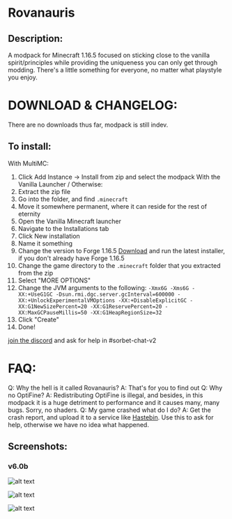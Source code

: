# Rovanauris

## Description:
A modpack for Minecraft 1.16.5 focused on sticking close to the vanilla spirit/principles while providing the uniqueness you can only get through modding. There's a little something for everyone, no matter what playstyle you enjoy.

# DOWNLOAD & CHANGELOG:
There are no downloads thus far, modpack is still indev.

## To install:
With MultiMC:
1. Click Add Instance -> Install from zip and select the modpack
With the Vanilla Launcher / Otherwise:
1. Extract the zip file
2. Go into the folder, and find `.minecraft`
3. Move it somewhere permanent, where it can reside for the rest of eternity
4. Open the Vanilla Minecraft launcher
5. Navigate to the Installations tab
6. Click New installation
7. Name it something
8. Change the version to Forge 1.16.5 [Download](https://files.minecraftforge.net/net/minecraftforge/forge/index_1.16.5.html) and run the latest  installer, if you don't already have Forge 1.16.5
9. Change the game directory to the `.minecraft` folder that you extracted from the zip
10. Select "MORE OPTIONS"
11. Change the JVM arguments to the following: `-Xmx6G -Xms6G -XX:+UseG1GC -Dsun.rmi.dgc.server.gcInterval=600000 -XX:+UnlockExperimentalVMOptions -XX:+DisableExplicitGC -XX:G1NewSizePercent=20 -XX:G1ReservePercent=20 -XX:MaxGCPauseMillis=50 -XX:G1HeapRegionSize=32`
12. Click "Create"
13. Done!

[join the discord](https://discord.gg/G2RxbCC4) and ask for help in #sorbet-chat-v2

# FAQ:
Q: Why the hell is it called Rovanauris?
A: That's for you to find out
Q: Why no OptiFine?
A: Redistributing OptiFine is illegal, and besides, in this modpack it is a huge detriment to performance and it causes many, many bugs. Sorry, no shaders.
Q: My game crashed what do I do?
A: Get the crash report, and upload it to a service like [Hastebin](https://www.toptal.com/developers/hastebin/). Use this to ask for help, otherwise we have no idea what happened.

## Screenshots:

### v6.0b

![alt text](https://imgur.com/FHvpMbb.jpg "A large pagoda in the rain, surrounded by a glowing forest")

![alt text](https://imgur.com/T3K856x.jpg "A beautiful cave opening in the daylight")

![alt text](https://imgur.com/EX6Vz4P.jpg "A mossy underground lava lake with the cavern stretching into the distance")
